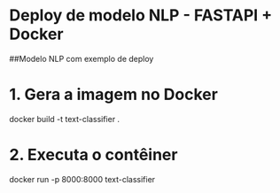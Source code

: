 # Deploy de modelo NLP - FASTAPI + Docker
##Modelo NLP com exemplo de deploy

# 1. Gera a imagem no Docker
docker build -t text-classifier .

# 2. Executa o contêiner
docker run -p 8000:8000 text-classifier
